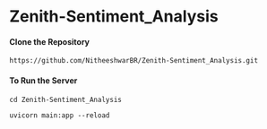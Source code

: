 # Zenith-Sentiment_Analysis
#### Clone the Repository

```
https://github.com/NitheeshwarBR/Zenith-Sentiment_Analysis.git
```

#### To Run the Server

```command
cd Zenith-Sentiment_Analysis

uvicorn main:app --reload
```
